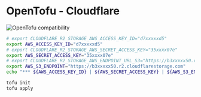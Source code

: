 # OpenTofu - Cloudflare

![OpenTofu compatibility](https://img.shields.io/badge/OpenTofu-Compatible-FFDA18?logo=opentofu&logoColor=white)

```bash
# export CLOUDFLARE_R2_STORAGE_AWS_ACCESS_KEY_ID="d7xxxxxd5"
export AWS_ACCESS_KEY_ID="d7xxxxxd5"
# export CLOUDFLARE_R2_STORAGE_AWS_SECRET_ACCESS_KEY="35xxxx07e"
export AWS_SECRET_ACCESS_KEY="35xxxx07e"
# export CLOUDFLARE_R2_STORAGE_AWS_ENDPOINT_URL_S3="https://b3xxxxx50.r2.cloudflarestorage.com"
export AWS_S3_ENDPOINT="https://b3xxxxx50.r2.cloudflarestorage.com"
echo "*** ${AWS_ACCESS_KEY_ID} | ${AWS_SECRET_ACCESS_KEY} | ${AWS_S3_ENDPOINT}"

tofu init
tofu apply
```
